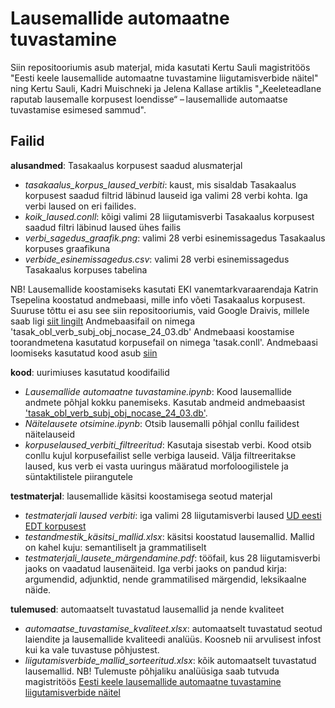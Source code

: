 # Lausemallide automaatne tuvastamine
Siin repositooriumis asub materjal, mida kasutati Kertu Sauli magistritöös "Eesti keele lausemallide automaatne tuvastamine liigutamisverbide näitel" ning Kertu Sauli, Kadri Muischneki ja Jelena Kallase artiklis "„Keeleteadlane raputab lausemalle korpusest loendisse“ – lausemallide automaatse tuvastamise esimesed sammud". 

## Failid

**alusandmed**: Tasakaalus korpusest saadud alusmaterjal
* *tasakaalus_korpus_laused_verbiti*: kaust, mis sisaldab Tasakaalus korpusest saadud filtrid läbinud lauseid iga valimi 28 verbi kohta. Iga verbi laused on eri failides.
* *koik_laused.conll*: kõigi valimi 28 liigutamisverbi Tasakaalus korpusest saadud filtri läbinud laused ühes failis
* *verbi_sagedus_graafik.png*: valimi 28 verbi esinemissagedus Tasakaalus korpuses graafikuna
* *verbide_esinemissagedus.csv*: valimi 28 verbi esinemissagedus Tasakaalus korpuses tabelina

NB! Lausemallide koostamiseks kasutati EKI vanemtarkvaraarendaja Katrin Tsepelina koostatud andmebaasi, mille info võeti Tasakaalus korpusest. Suuruse tõttu ei asu see siin repositooriumis, vaid Google Draivis, millele saab ligi [siit lingilt](https://drive.google.com/drive/folders/1Sj5P_C601AaAYkQuq00L6NHEB_epvdfB?usp=sharing)
Andmebaasifail on nimega 'tasak_obl_verb_subj_obj_nocase_24_03.db'
Andmebaasi koostamise toorandmetena kasutatud korpusefail on nimega 'tasak.conll'.
Andmebaasi loomiseks kasutatud kood asub [siin](https://github.com/rabauti/prg1978/tree/main)

**kood**: uurimiuses kasutatud koodifailid
* *Lausemallide automaatne tuvastamine.ipynb*: Kood lausemallide andmete põhjal kokku panemiseks. Kasutab andmeid andmebaasist ['tasak_obl_verb_subj_obj_nocase_24_03.db'](https://drive.google.com/drive/folders/1Sj5P_C601AaAYkQuq00L6NHEB_epvdfB?usp=sharing).
* *Näitelausete otsimine.ipynb*: Otsib lausemalli põhjal conllu failidest näitelauseid
* *korpuselaused_verbiti_filtreeritud*: Kasutaja sisestab verbi. Kood otsib conllu kujul korpusefailist selle verbiga lauseid. Välja filtreeritakse laused, kus verb ei vasta uuringus määratud morfoloogilistele ja süntaktilistele piirangutele

**testmaterjal**: lausemallide käsitsi koostamisega seotud materjal
* *testmaterjali laused verbiti*: iga valimi 28 liigutamisverbi laused [UD eesti EDT korpusest](https://universaldependencies.org/treebanks/et_edt/index.html)
* *testandmestik_käsitsi_mallid.xlsx*: käsitsi koostatud lausemallid. Mallid on kahel kuju: semantiliselt ja grammatiliselt
* *testmaterjali_lausete_märgendamine.pdf*: tööfail, kus 28 liigutamisverbi jaoks on vaadatud lausenäiteid. Iga verbi jaoks on pandud kirja: argumendid, adjunktid, nende grammatilised märgendid, leksikaalne näide.

**tulemused**: automaatselt tuvastatud lausemallid ja nende kvaliteet
* *automaatse_tuvastamise_kvaliteet.xlsx*: automaatselt tuvastatud seotud laiendite ja lausemallide kvaliteedi analüüs. Koosneb nii arvulisest infost kui ka vale tuvastuse põhjustest. 
* *liigutamisverbide_mallid_sorteeritud.xlsx*: kõik automaatselt tuvastatud lausemallid. 
NB! Tulemuste põhjaliku analüüsiga saab tutvuda magistritöös [Eesti keele lausemallide automaatne tuvastamine liigutamisverbide näitel](https://dspace.ut.ee/items/3d8811f8-a0d8-400c-a37d-c2e31ef5c951)
